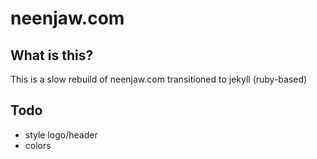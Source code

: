 # neenjaw.com

## What is this?

This is a slow rebuild of neenjaw.com transitioned to jekyll (ruby-based)

## Todo

- style logo/header
- colors
